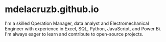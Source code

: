 # mdelacruzb.github.io
I'm a skilled Operation Manager, data analyst and Electromechanical Engineer with experience in Excel, SQL, Python, JavaScript, and Power Bi. I'm always eager to learn and contribute to open-source projects.
